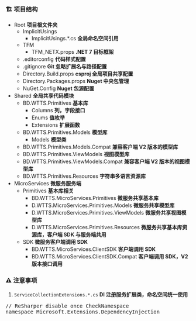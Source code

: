 ### 🏗️ 项目结构
- Root **项目根文件夹**
    - ImplicitUsings
        - ImplicitUsings.*.cs **全局命名空间引用**
    - TFM
        - TFM_NETX.props **.NET 7 目标框架**
    - .editorconfig **代码样式配置**
    - .gitignore **Git 忽略扩展名与路径配置**
    - Directory.Build.props **csproj 全局项目共享配置**
    - Directory.Packages.props **Nuget 中央包管理**
    - NuGet.Config **Nuget 包源配置**
- Shared **全局共享代码模块**
    - BD.WTTS.Primitives **基本库**
        - Columns **列，字段接口**
        - Enums **值枚举**
        - Extensions **扩展函数**
    - BD.WTTS.Primitives.Models **模型库**
        - Models **模型类**
    - BD.WTTS.Primitives.Models.Compat **兼容客户端 V2 版本的模型库**
    - BD.WTTS.Primitives.ViewModels **视图模型库**
    - BD.WTTS.Primitives.ViewModels.Compat **兼容客户端 V2 版本的视图模型库**
    - BD.WTTS.Primitives.Resources **字符串多语言资源库**
- MicroServices **微服务服务端**
    - Primitives **基本库相关**
        - BD.WTTS.MicroServices.Primitives **微服务共享基本库**
        -   D.WTTS.MicroServices.Primitives.Models **微服务共享模型库**
        -   D.WTTS.MicroServices.Primitives.ViewModels **微服务共享视图模型库**
        -   D.WTTS.MicroServices.Primitives.Resources **微服务共享基本库资源库，客户端 SDK 与服务端共用**
    - SDK **微服务客户端调用 SDK**
        - BD.WTTS.MicroServices.ClientSDK **客户端调用 SDK**
        - BD.WTTS.MicroServices.ClientSDK.Compat **客户端调用 SDK，V2 版本接口调用**

### ⚠ 注意事项
1. ```ServiceCollectionExtensions.*.cs``` **DI 注册服务扩展类，命名空间统一使用**  
<pre>
// ReSharper disable once CheckNamespace
namespace Microsoft.Extensions.DependencyInjection
</pre>
